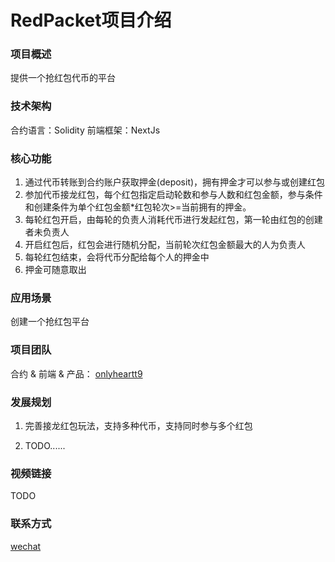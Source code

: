 # RedPacket项目介绍

### 项目概述
提供一个抢红包代币的平台

### 技术架构
合约语言：Solidity
前端框架：NextJs

### 核心功能
1. 通过代币转账到合约账户获取押金(deposit)，拥有押金才可以参与或创建红包
2. 参加代币接龙红包，每个红包指定启动轮数和参与人数和红包金额，参与条件和创建条件为单个红包金额*红包轮次>=当前拥有的押金。
3. 每轮红包开启，由每轮的负责人消耗代币进行发起红包，第一轮由红包的创建者未负责人
4. 开启红包后，红包会进行随机分配，当前轮次红包金额最大的人为负责人
5. 每轮红包结束，会将代币分配给每个人的押金中
6. 押金可随意取出

### 应用场景
创建一个抢红包平台

### 项目团队
合约 & 前端 & 产品： [onlyheartt9](https://github.com/onlyheartt9)

### 发展规划
1. 完善接龙红包玩法，支持多种代币，支持同时参与多个红包

2. TODO......

### 视频链接
TODO

### 联系方式
[wechat](onlyheart580)